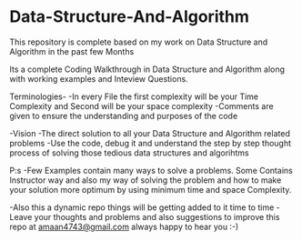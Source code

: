 # Data-Structure-And-Algorithm
This repository is complete based on my work on Data Structure and Algorithm
in the past few Months

Its a complete Coding Walkthrough in Data Structure and Algorithm along with 
working examples and Inteview Questions.

Terminologies-
-In every File the first complexity will be your Time Complexity and Second will be your space complexity
-Comments are given to ensure the understanding and purposes of the code

-Vision
-The direct solution to all your Data Structure and Algorithm related problems
-Use the code, debug it and understand the step by step thought process of solving those tedious data structures and algorihtms

P:s
-Few Examples contain many ways to solve a problems. Some Contains Instructor way and also my way of solving the problem and how to make your solution 
more optimum by using minimum time and space Complexity.

-Also this a dynamic repo things will be getting added to it time to time
-Leave your thoughts and problems and also suggestions to improve this repo at 
<amaan4743@gmail.com> always happy to hear you :-)







